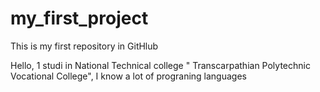 # my_first_project
This is my first repository in GitHlub

Hello, 1 studi in National Technical college " Transcarpathian Polytechnic Vocational College", I know a lot of prograning languages
